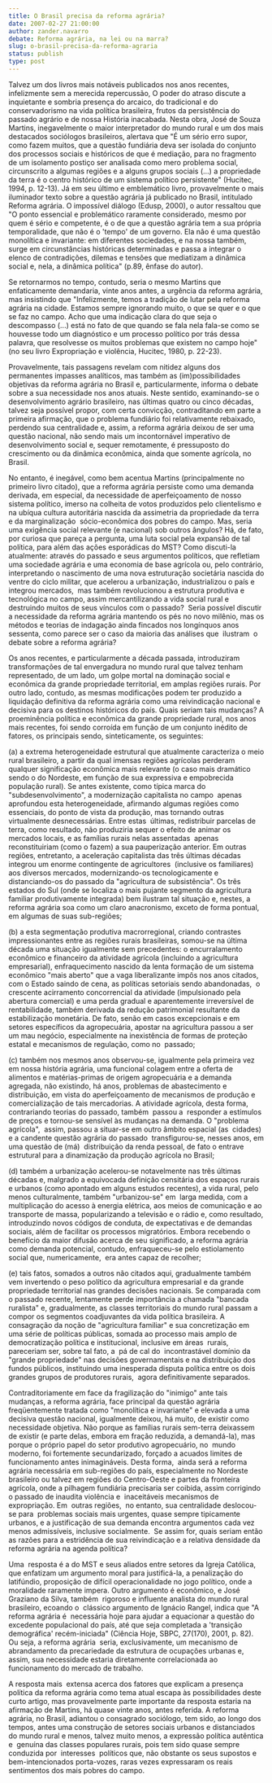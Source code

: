 ```yaml
---
title: O Brasil precisa da reforma agrária?
date: 2007-02-27 21:00:00
author: zander.navarro
debate: Reforma agrária, na lei ou na marra?
slug: o-brasil-precisa-da-reforma-agraria
status: publish 
type: post
---
```


  

Talvez um dos livros mais notáveis publicados nos anos recentes, infelizmente sem a merecida repercussão, O poder do atraso discute a inquietante e sombria presença do arcaico, do tradicional e do conservadorismo na vida política brasileira, frutos da persistência do passado agrário e de nossa História inacabada. Nesta obra, José de Souza Martins, inegavelmente o maior interpretador do mundo rural e um dos mais destacados sociólogos brasileiros, alertava que "É um sério erro supor, como fazem muitos, que a questão fundiária deva ser isolada do conjunto dos processos sociais e históricos de que é mediação, para no fragmento de um isolamento postiço ser analisada como mero problema social, circunscrito a algumas regiões e a alguns grupos sociais (...) a propriedade da terra é o centro histórico de um sistema político persistente" (Hucitec, 1994, p. 12-13). Já em seu último e emblemático livro, provavelmente o mais iluminador texto sobre a questão agrária já publicado no Brasil, intitulado Reforma agrária. O impossível diálogo (Edusp, 2000), o autor ressaltou que "O ponto essencial e problemático raramente considerado, mesmo por quem é sério e competente, é o de que a questão agrária tem a sua própria temporalidade, que não é o 'tempo' de um governo. Ela não é uma questão monolítica e invariante: em diferentes sociedades, e na nossa também, surge em circunstâncias históricas determinadas e passa a integrar o elenco de contradições, dilemas e tensões que mediatizam a dinâmica social e, nela, a dinâmica política" (p.89, ênfase do autor).   
  
Se retornarmos no tempo, contudo, seria o mesmo Martins que enfaticamente demandaria, vinte anos antes, a urgência da reforma agrária, mas insistindo que "Infelizmente, temos a tradição de lutar pela reforma agrária na cidade. Estamos sempre ignorando muito, o que se quer e o que se faz no campo. Acho que uma indicação clara do que seja o descompasso (...) está no fato de que quando se fala nela fala-se como se houvesse todo um diagnóstico e um processo político por trás dessa palavra, que resolvesse os muitos problemas que existem no campo hoje" (no seu livro Expropriação e violência, Hucitec, 1980, p. 22-23).        

  
Provavelmente, tais passagens revelam com nitidez alguns dos permanentes impasses analíticos, mas também as (im)possibilidades objetivas da reforma agrária no Brasil e, particularmente, informa o debate sobre a sua necessidade nos anos atuais. Neste sentido, examinando-se o desenvolvimento agrário brasileiro, nas últimas quatro ou cinco décadas, talvez seja possível propor, com certa convicção, contraditando em parte a primeira afirmação, que o problema fundiário foi relativamente rebaixado, perdendo sua centralidade e, assim, a reforma agrária deixou de ser uma questão nacional, não sendo mais um incontornável imperativo de desenvolvimento social e, sequer remotamente, é pressuposto do crescimento ou da dinâmica econômica, ainda que somente agrícola, no Brasil.   
  
No entanto, é inegável, como bem acentua Martins (principalmente no primeiro livro citado), que a reforma agrária persiste como uma demanda derivada, em especial, da necessidade de aperfeiçoamento de nosso sistema político, imerso na colheita de votos produzidos pelo clientelismo e na ubíqua cultura autoritária nascida da assimetria da propriedade da terra e da marginalização  sócio-econômica dos pobres do campo. Mas, seria uma exigência social relevante (e nacional) sob outros ângulos? Há, de fato, por curiosa que pareça a pergunta, uma luta social pela expansão de tal política, para além das ações esporádicas do MST? Como discuti-la atualmente: através do passado e seus argumentos políticos, que refletiam uma sociedade agrária e uma economia de base agrícola ou, pelo contrário, interpretando o nascimento de uma nova estruturação societária nascida do ventre do ciclo militar, que acelerou a urbanização, industrializou o país e integrou mercados,  mas também revolucionou a estrutura produtiva e tecnológica no campo, assim mercantilizando a vida social rural e destruindo muitos de seus vínculos com o passado?  Seria possível discutir a necessidade da reforma agrária mantendo os pés no novo milênio, mas os métodos e teorias de indagação ainda fincados nos longínquos anos sessenta, como parece ser o caso da maioria das análises que  ilustram  o debate sobre a reforma agrária?  
  
Os anos recentes, e particularmente a década passada, introduziram transformações de tal envergadura no mundo rural que talvez tenham representado, de um lado, um golpe mortal na dominação social e econômica da grande propriedade territorial, em amplas regiões rurais. Por outro lado, contudo, as mesmas modificações podem ter produzido a liquidação definitiva da reforma agrária como uma reivindicação nacional e decisiva para os destinos históricos do país. Quais seriam tais mudanças? A proeminência política e econômica da grande propriedade rural, nos anos mais recentes, foi sendo corroída em função de um conjunto inédito de fatores, os principais sendo, sinteticamente, os seguintes:      
  
(a) a extrema heterogeneidade estrutural que atualmente caracteriza o meio rural brasileiro, a partir da qual imensas regiões agrícolas perderam qualquer significação econômica mais relevante (o caso mais dramático sendo o do Nordeste, em função de sua expressiva e empobrecida população rural). Se antes existente, como típica marca do "subdesenvolvimento", a modernização capitalista no campo  apenas aprofundou esta heterogeneidade, afirmando algumas regiões como essenciais, do ponto de vista da produção, mas tornando outras virtualmente desnecessárias. Entre estas  últimas, redistribuir parcelas de terra, como resultado, não produziria sequer o efeito de animar os mercados locais, e as famílias rurais nelas assentadas  apenas reconstituiriam (como o fazem) a sua pauperização anterior. Em outras regiões, entretanto, a aceleração capitalista das três últimas décadas integrou um enorme contingente de agricultores  (inclusive os familiares) aos diversos mercados, modernizando-os tecnologicamente e distanciando-os do passado da "agricultura de subsistência". Os três estados do Sul (onde se localiza o mais pujante segmento da agricultura familiar produtivamente integrada) bem ilustram tal situação e, nestes, a reforma agrária soa como um claro anacronismo, exceto de forma pontual, em algumas de suas sub-regiões;      
  
(b) a esta segmentação produtiva macrorregional, criando contrastes impressionantes entre as regiões rurais brasileiras, somou-se na última década uma situação igualmente sem precedentes: o encurralamento econômico e financeiro da atividade agrícola (incluindo a agricultura empresarial), enfraquecimento nascido da lenta formação de um sistema econômico "mais aberto" que a vaga liberalizante impôs nos anos citados, com o Estado saindo de cena, as políticas setoriais sendo abandonadas,  o crescente acirramento concorrencial da atividade (impulsionado pela abertura comercial) e uma perda gradual e aparentemente irreversível de rentabilidade, também derivada da redução patrimonial resultante da estabilização monetária. De fato, senão em casos excepcionais e em setores específicos da agropecuária, apostar na agricultura passou a ser um mau negócio, especialmente na inexistência de formas de proteção  estatal e mecanismos de regulação, como no  passado;      
  
(c) também nos mesmos anos observou-se, igualmente pela primeira vez em nossa história agrária, uma funcional colagem entre a oferta de alimentos e matérias-primas de origem agropecuária e a demanda agregada, não existindo, há anos, problemas de abastecimento e distribuição, em vista do aperfeiçoamento de mecanismos de produção e comercialização de tais mercadorias. A atividade agrícola, desta forma, contrariando teorias do passado, também  passou a  responder a estímulos de preços e tornou-se sensível às mudanças na demanda. O "problema agrícola",  assim, passou a situar-se em outro âmbito espacial (as  cidades) e a candente questão agrária do passado  transfigurou-se, nesses anos, em uma questão de (má)  distribuição da renda pessoal, de fato o entrave  estrutural para a dinamização da produção agrícola no Brasil;     
  
  
(d) também a urbanização acelerou-se notavelmente nas três últimas décadas e, malgrado a equivocada definição censitária dos espaços rurais e urbanos (como apontado em alguns estudos recentes), a vida rural, pelo menos culturalmente, também "urbanizou-se" em  larga medida, com a multiplicação do acesso à energia elétrica, aos meios de comunicação e ao transporte de massa, popularizando a televisão e o rádio e, como resultado, introduzindo novos códigos de conduta, de expectativas e de demandas sociais, além de facilitar os processos migratórios. Embora recebendo o benefício da maior difusão acerca de seu significado, a reforma agrária como demanda potencial, contudo, enfraqueceu-se pelo estiolamento social que, numericamente,  era antes capaz de recolher;     
  
  
(e) tais fatos, somados a outros não citados aqui, gradualmente também vem invertendo o peso político da agricultura empresarial e da grande propriedade territorial nas grandes decisões nacionais. Se comparada com o passado recente, lentamente perde importância a chamada "bancada ruralista" e, gradualmente, as classes territoriais do mundo rural passam a compor os segmentos coadjuvantes da vida política brasileira. A consagração da noção de "agricultura familiar" e sua concretização em uma série de políticas públicas, somada ao processo mais amplo de democratização política e institucional, inclusive em áreas  rurais, pareceriam ser, sobre tal fato, a  pá de cal do  incontrastável domínio da "grande propriedade" nas decisões governamentais e na distribuição dos fundos públicos, instituindo uma inesperada disputa política entre os dois  grandes grupos de produtores rurais,  agora definitivamente separados.   
  
Contraditoriamente em face da fragilização do "inimigo" ante tais mudanças, a reforma agrária, face principal da questão agrária freqüentemente tratada como "monolítica e invariante" e elevada a uma decisiva questão nacional, igualmente deixou, há muito, de existir como necessidade objetiva. Não porque as famílias rurais sem-terra deixassem de existir (e parte delas, embora em fração reduzida, a demandá-la), mas porque o próprio papel do setor produtivo agropecuário, no  mundo moderno, foi fortemente secundarizado, forçado a acuados limites de funcionamento antes inimagináveis. Desta forma,  ainda será a reforma agrária necessária em sub-regiões do país, especialmente no Nordeste brasileiro ou talvez em regiões do Centro-Oeste e partes da fronteira agrícola, onde a pilhagem fundiária precisaria ser coibida, assim corrigindo o passado de inaudita violência e  inaceitáveis mecanismos de expropriação. Em  outras regiões,  no entanto, sua centralidade deslocou-se para  problemas sociais mais urgentes, quase sempre tipicamente urbanos, e a justificação de sua demanda encontra argumentos cada vez menos admissíveis, inclusive socialmente.  Se assim for, quais seriam então as razões para a estridência de sua reivindicação e a relativa densidade da reforma agrária na agenda política?   
  
Uma  resposta é a do MST e seus aliados entre setores da Igreja Católica, que enfatizam um argumento moral para justificá-la, a penalização do latifúndio, proposição de difícil operacionalidade no jogo político, onde a moralidade raramente impera. Outro argumento é econômico, e José Graziano da Silva, também  rigoroso e influente analista do mundo rural brasileiro, ecoando o  clássico argumento de Ignácio Rangel, indica que "A reforma agrária é  necessária hoje para ajudar a equacionar a questão do excedente populacional do país, até que seja completada a 'transição demográfica' recém-iniciada" (Ciência Hoje, SBPC, 27(170), 2001, p. 82). Ou seja, a reforma agrária  seria, exclusivamente, um mecanismo de abrandamento da precariedade da estrutura de ocupações urbanas e, assim, sua necessidade estaria diretamente correlacionada ao funcionamento do mercado de trabalho.   
  
A resposta mais  extensa acerca dos fatores que explicam a presença política da reforma agrária como tema atual escapa às possibilidades deste curto artigo, mas provavelmente parte importante da resposta estaria na afirmação de Martins, há quase vinte anos, antes referida. A reforma agrária, no Brasil, adiantou o consagrado sociólogo, tem sido, ao longo dos tempos, antes uma construção de setores sociais urbanos e distanciados do mundo rural e menos, talvez muito menos, a expressão política autêntica e  genuína das classes populares rurais, pois tem sido quase sempre conduzida por  interesses  políticos que, não obstante os seus supostos e  bem-intencionados porta-vozes, raras vezes expressaram os reais sentimentos dos mais pobres do campo.    
  

